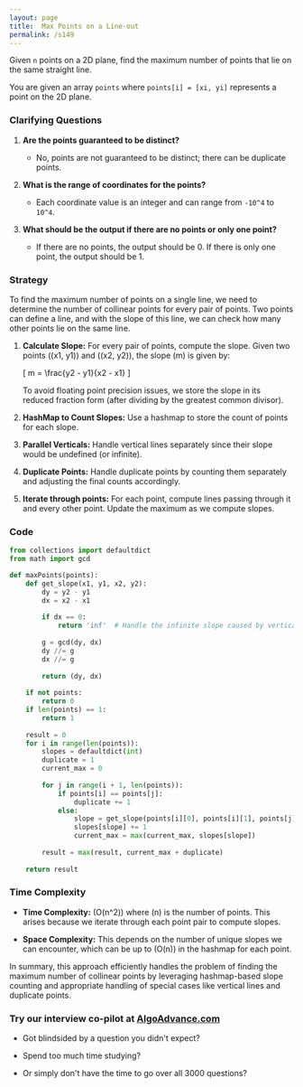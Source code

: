 ```yaml
---
layout: page
title:  Max Points on a Line-out
permalink: /s149
---
```


Given `n` points on a 2D plane, find the maximum number of points that lie on the same straight line.

You are given an array `points` where `points[i] = [xi, yi]` represents a point on the 2D plane.

### Clarifying Questions

1. **Are the points guaranteed to be distinct?**
   - No, points are not guaranteed to be distinct; there can be duplicate points.

2. **What is the range of coordinates for the points?**
   - Each coordinate value is an integer and can range from `-10^4` to `10^4`.

3. **What should be the output if there are no points or only one point?**
   - If there are no points, the output should be 0. If there is only one point, the output should be 1.

### Strategy

To find the maximum number of points on a single line, we need to determine the number of collinear points for every pair of points. Two points can define a line, and with the slope of this line, we can check how many other points lie on the same line. 

1. **Calculate Slope:** For every pair of points, compute the slope. Given two points \((x1, y1)\) and \((x2, y2)\), the slope \(m\) is given by:

   \[
   m = \frac{y2 - y1}{x2 - x1}
   \]

   To avoid floating point precision issues, we store the slope in its reduced fraction form (after dividing by the greatest common divisor).

2. **HashMap to Count Slopes:** Use a hashmap to store the count of points for each slope.

3. **Parallel Verticals:** Handle vertical lines separately since their slope would be undefined (or infinite).

4. **Duplicate Points:** Handle duplicate points by counting them separately and adjusting the final counts accordingly.

5. **Iterate through points:** For each point, compute lines passing through it and every other point. Update the maximum as we compute slopes.

### Code

```python
from collections import defaultdict
from math import gcd

def maxPoints(points):
    def get_slope(x1, y1, x2, y2):
        dy = y2 - y1
        dx = x2 - x1
        
        if dx == 0:
            return 'inf'  # Handle the infinite slope caused by vertical lines.
        
        g = gcd(dy, dx)
        dy //= g
        dx //= g
        
        return (dy, dx)
    
    if not points:
        return 0
    if len(points) == 1:
        return 1
    
    result = 0
    for i in range(len(points)):
        slopes = defaultdict(int)
        duplicate = 1
        current_max = 0
        
        for j in range(i + 1, len(points)):
            if points[i] == points[j]:
                duplicate += 1
            else:
                slope = get_slope(points[i][0], points[i][1], points[j][0], points[j][1])
                slopes[slope] += 1
                current_max = max(current_max, slopes[slope])
        
        result = max(result, current_max + duplicate)
    
    return result
```

### Time Complexity

- **Time Complexity:** \(O(n^2)\) where \(n\) is the number of points. This arises because we iterate through each point pair to compute slopes.

- **Space Complexity:** This depends on the number of unique slopes we can encounter, which can be up to \(O(n)\) in the hashmap for each point.

In summary, this approach efficiently handles the problem of finding the maximum number of collinear points by leveraging hashmap-based slope counting and appropriate handling of special cases like vertical lines and duplicate points.


### Try our interview co-pilot at [AlgoAdvance.com](https://algoAdvance.com)

- Got blindsided by a question you didn't expect?

- Spend too much time studying?

- Or simply don't have the time to go over all 3000 questions?

